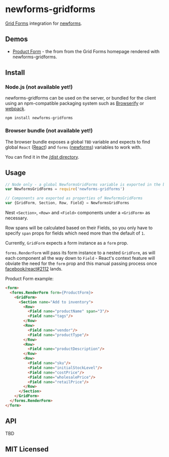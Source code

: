 # newforms-gridforms

[Grid Forms](http://kumailht.com/gridforms/) integration for
[newforms](https://github.com/insin/newforms).

## Demos

* [Product Form](http://insin.github.io/newforms-gridforms/) - the from from the
  Grid Forms homepage rendered with newforms-gridforms.

## Install

### Node.js (not available yet!)

newforms-gridforms can be used on the server, or bundled for the client using an
npm-compatible packaging system such as [Browserify](http://browserify.org/) or
[webpack](http://webpack.github.io/).

```
npm install newforms-gridforms
```

### Browser bundle (not available yet!)

The browser bundle exposes a global `TBD` variable and expects to
find global `React` ([React](http://facebook.github.io/react/)) and `forms`
([newforms](https://github.com/insin/newforms)) variables to work with.

You can find it in the [/dist directory](https://github.com/insin/newforms-gridforms/tree/master/dist).

## Usage

```javascript
// Node only - a global NewformsGridForms variable is exported in the browser
var NewformsGridForms = require('newforms-gridforms')

// Components are exported as properties of NewformsGridForms
var {GridForm, Section, Row, Field} = NewformsGridForms
```

Nest `<Section>`, `<Row>` and `<Field>` components under a `<GridForm>` as
necessary.

Row spans will be calculated based on their Fields, so you only have to
specify `span` props for fields which need more than the default of `1`.

Currently, `GridForm` expects a form instance as a `form` prop.

`forms.RenderForm` will pass its form instance to a nested `GridForm`, as will
each component all the way down to `Field` - React's context feature will
obviate the need for the `form` prop and this manual passing process once
 [facebook/react#2112](https://github.com/facebook/react/issues/2112) lands.

Product Form example:

```html
<form>
  <forms.RenderForm form={ProductForm}>
    <GridForm>
      <Section name="Add to inventory">
        <Row>
          <Field name="productName" span="3"/>
          <Field name="tags"/>
        </Row>
        <Row>
          <Field name="vendor"/>
          <Field name="productType"/>
        </Row>
        <Row>
          <Field name="productDescription"/>
        </Row>
        <Row>
          <Field name="sku"/>
          <Field name="initialStockLevel"/>
          <Field name="costPrice"/>
          <Field name="wholesalePrice"/>
          <Field name="retailPrice"/>
        </Row>
      </Section>
    </GridForm>
  </forms.RenderForm>
</form>
```

## API

TBD

## MIT Licensed
